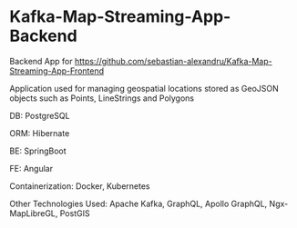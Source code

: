 # Kafka-Map-Streaming-App-Backend

Backend App for https://github.com/sebastian-alexandru/Kafka-Map-Streaming-App-Frontend

Application used for managing geospatial locations stored as GeoJSON objects such as Points, LineStrings and Polygons

DB: PostgreSQL

ORM: Hibernate

BE: SpringBoot

FE: Angular

Containerization: Docker, Kubernetes

Other Technologies Used: Apache Kafka, GraphQL, Apollo GraphQL, Ngx-MapLibreGL, PostGIS
